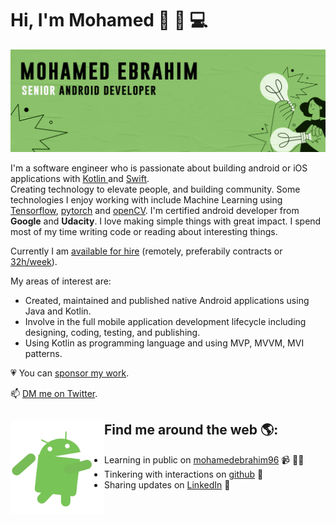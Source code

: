 # Hi, I'm Mohamed 👋 🧔 💻

<img src="https://raw.githubusercontent.com/mohamedebrahim96/mohamedebrahim96/master/images/gh-header-image.png" alt="banner that says Monica Powell - software engineer, content creator and community organizer alongside a cartoon illustration of Monica">

I'm a software engineer who is passionate about building android or iOS applications with  <a href="https://kotlinlang.org/"> Kotlin </a> and <a href="https://swift.org/"> Swift</a>.    
Creating technology to elevate people, and building community. Some technologies I enjoy working with include 
Machine Learning using <a href="https://www.tensorflow.org/">Tensorflow</a>, <a href="https://pytorch.org/">pytorch</a> and <a href="https://opencv.org/">openCV</a>. 
I'm certified android developer from **Google** and **Udacity**.  I love making simple things with great impact. 
I spend most of my time writing code or reading about interesting things.

Currently I am [available for hire](https://twitter.com/mohamedhima96) (remotely, preferabily contracts or [32h/week](https://twitter.com/mohamedhima96)). 

My areas of interest are: 

- Created, maintained and published native Android applications using Java and Kotlin.
- Involve in the full mobile application development lifecycle including designing, coding, testing, and publishing.
- Using Kotlin as programming language and using MVP, MVVM, MVI patterns.

💗 You can [sponsor my work](https://github.com/sponsors/mohamedebrahim96).

📫 [DM me on Twitter](https://twitter.com/mohamedhima96).



## Find me around the web 🌎: <a href="https://github.com/mohamedebrahim96"><img align="left" width="150" height="150" src="https://raw.githubusercontent.com/mohamedebrahim96/mohamedebrahim96.github.io/master/Social%20Media%20Icons/android.gif"></a>
- Learning in public on <a href="https://github.com/mohamedebrahim96">mohamedebrahim96</a> 📹 ✍🏾
- Tinkering with interactions on <a href="https://github.com/mohamedebrahim96"> github</a> 🏓
- Sharing updates on <a href="https://www.linkedin.com/in/mohamedebrahim96/">LinkedIn</a> 💼


